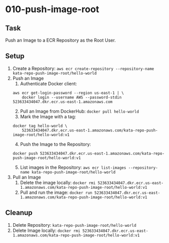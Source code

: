# 010-push-image-root

## Task
Push an Image to a ECR Repository as the Root User.

## Setup
1. Create a Repository: `aws ecr create-repository --repository-name kata-repo-push-image-root/hello-world`
2. Push an Image
	1. Authenticate Docker client: 
	```shell
	aws ecr get-login-password --region us-east-1 | \
		docker login --username AWS --password-stdin 523633434047.dkr.ecr.us-east-1.amazonaws.com
	```
	2. Pull an Image from DockerHub: `docker pull hello-world`
	3. Mark the Image with a tag: 
	```shell
	docker tag hello-world \
		523633434047.dkr.ecr.us-east-1.amazonaws.com/kata-repo-push-image-root/hello-world:v1
	```
	4. Push the Image to the Repository: 
	```shell
	docker push 523633434047.dkr.ecr.us-east-1.amazonaws.com/kata-repo-push-image-root/hello-world:v1
	```
	5. List images in the Repository: `aws ecr list-images --repository-name kata-repo-push-image-root/hello-world`
3. Pull an Image
	1. Delete the image locally: `docker rmi 523633434047.dkr.ecr.us-east-1.amazonaws.com/kata-repo-push-image-root/hello-world:v1`
	2. Pull and run the image: `docker run 523633434047.dkr.ecr.us-east-1.amazonaws.com/kata-repo-push-image-root/hello-world:v1` 

## Cleanup
1. Delete Repository: `kata-repo-push-image-root/hello-world`
2. Delete Image locally: `docker rmi 523633434047.dkr.ecr.us-east-1.amazonaws.com/kata-repo-push-image-root/hello-world:v1`
